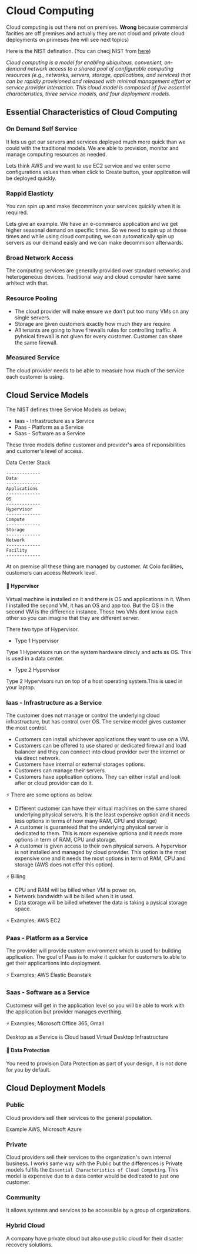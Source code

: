 # Cloud Computing

Cloud computing is out there not on premises. **Wrong** because commercial facities are off premises and actually they are not cloud and private cloud deployments on primeses (we will see next topics)

Here is the NIST defination. (You can checj NIST from [here](https://www.nist.gov/))

*Cloud computing is a model for enabling ubiquitous, convenient, on-demand network access to a shared pool of configurable computing resources (e.g., networks, servers, storage, applications, and services) that can be rapidly provisioned and released with minimal management effort or service provider interaction. This cloud model is composed of five essential characteristics, three service models, and four deployment models.*

## Essential Characteristics of Cloud Computing

### On Demand Self Service

It lets us get our servers and services deployed much more quick than we could with the traditional models. We are able to provision, monitor and manage computing resources as needed.

Lets think AWS and we want to use EC2 service and we enter some configurations values then when click to Create button, your application will be deployed quickly.

### Rappid Elasticty

You can spin up and make decommison your services quickly when it is required.

Lets give an example. We have an e-commerce application and we get higher seasonal demand on specific times. So we need to spin up at those times and while using cloud computing, we can automatically spin up servers as our demand eaisly and we can make decommison afterwards.

### Broad Network Access

The computing services are generally provided over standard networks and heterogeneous devices. Traditional way and cloud computer have same arhitect wtih that.

### Resource Pooling

- The cloud provider will make ensure we don't put too many VMs on any single servers.
- Storage are given customers exactly how much they are require.
- All tenants are going to have firewalls rules for controlling traffic. A pyhsical firewall is not given for every customer. Customer can share the same firewall. 

### Measured Service

The cloud provider needs to be able to measure how much of the service each customer is using. 

## Cloud Service Models

The NIST defines three Service Models as below;
- Iaas - Infrastructure as a Service
- Paas - Platform as a Service
- Saas - Software as a Service

These three models define  customer and provider's area of reponsibilities and customer's level of access.

Data Center Stack

```
-------------
Data
-------------
Applications
-------------
OS
-------------
Hypervisor
-------------
Compute
-------------
Storage
-------------
Network
-------------
Facility
-------------
```

At on premise all these thing are managed by customer.
At Colo facilities, customers can access Network level. 

#### 🚀 Hypervisor

Virtual machine is installed on it and there is OS and applications in it. When I installed the second VM, it has an OS and app too. But the OS in the second VM is the difference instance. These two VMs dont know each other so you can imagine that they are different server.

There two type of Hypervisor.

- Type 1 Hypervisor 

Type 1 Hypervisors run on the system hardware direcly and acts as OS. This is used in a data center.

- Type 2 Hypervisor 

Type 2 Hypervisors run on top of a host operating system.This is used in your laptop.


### Iaas - Infrastructure as a Service

The customer does not manage or control the underlying cloud infrastructure, but has control over OS. The service model gives customer the most control.

- Customers can install whichever applications they want to use on a VM.
- Customers can be offered to use shared or dedicated firewall and load balancer and they can connect into cloud provider over the internet or via direct network.
- Customers have internal or external storages options.
- Customers can manage their servers.
- Customers have application options. They can either install and look after or cloud provider can do it.

⚡️ There are some options as below.

- Different customer can have their virtual machines on the same shared underlying physical servers. It is the least expensive option and it needs less options in terms of how many RAM, CPU and storage)
- A customer is guaranteed that the underlying physical server is dedicated to them. This is more expensive optiona and it needs more options in term of RAM, CPU and storage.
- A customer is given access to their own physical servers. A hypervisor is not installed and managed by cloud provider. This option is the most expensive one and it needs the most options in term of RAM, CPU and storage (AWS does not offer this option).


⚡️ Billing 
- CPU and RAM will be billed when VM is power on.
- Network bandwidth will be billed when it is used.
- Data storage will be billed whetever the data is taking a pysical storage space.

⚡️ Examples; AWS EC2

### Paas - Platform as a Service

The provider will provide custom environment which is used for building application. The goal of Paas is to make it quicker for customers to able to get their applicartions into deployment. 

⚡️ Examples; AWS Elastic Beanstalk

### Saas - Software as a Service

Customesr will get in the application level so you will be able to work with the application but provider manages everthing.

⚡️ Examples; Microsoft Office 365, Gmail

 Desktop as a Service is Cloud based Virtual Desktop Infrastructure


#### 🚀 Data Protection
You need to provision Data Protection as part of your design, it is not done for you by default.

## Cloud Deployment Models

### Public
 Cloud providers sell their services to the general population.

 Example
 AWS, Microsoft Azure

 ### Private 
 Cloud providers sell their services to the organization's own internal business. I works same way with the Public but the differences is Private models fulfils the `Essential Characteristics of Cloud Computing`.
 This model is expensive due to a data center would be dedicated to just one customer. 

### Community
It allows systems and services to be accessible by a group of organizations.

### Hybrid Cloud

A company have private cloud but also use public cloud for their disaster recovery solutions.













